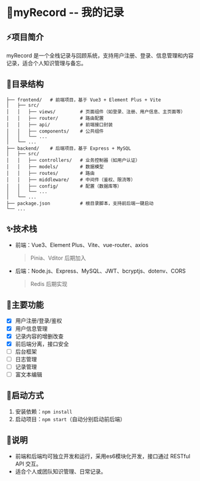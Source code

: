 # 📝myRecord -- 我的记录

## ⚡项目简介

myRecord 是一个全栈记录与回顾系统，支持用户注册、登录、信息管理和内容记录，适合个人知识管理与备忘。

## 🧩目录结构

```
├── frontend/   # 前端项目，基于 Vue3 + Element Plus + Vite
│   ├── src/
│   │   ├── views/         # 页面组件（如登录、注册、用户信息、主页面等）
│   │   ├── router/        # 路由配置
│   │   ├── api/           # 前端接口封装
│   │   ├── components/    # 公共组件
│   │   └── ...
│   └── ...
├── backend/    # 后端项目，基于 Express + MySQL
│   ├── src/
│   │   ├── controllers/   # 业务控制器（如用户认证）
│   │   ├── models/        # 数据模型
│   │   ├── routes/        # 路由
│   │   ├── middleware/    # 中间件（鉴权、限流等）
│   │   ├── config/        # 配置（数据库等）
│   │   └── ...
│   └── ...
├── package.json           # 根目录脚本，支持前后端一键启动
└── ...
```

## ✨技术栈

- 前端：Vue3、Element Plus、Vite、vue-router、axios

  > Pinia、Vditor 后期加入
  >
- 后端：Node.js、Express、MySQL、JWT、bcryptjs、dotenv、CORS

  > Redis 后期实现
  >

## 🎉主要功能

- [X]  用户注册/登录/鉴权
- [X]  用户信息管理
- [X]  记录内容的增删改查
- [X]  前后端分离，接口安全
- [ ]  后台框架
- [ ]  日志管理
- [ ]  记录管理
- [ ]  富文本编辑

## 🚀启动方式

1. 安装依赖：`npm install`
2. 启动项目：`npm start`（自动分别启动前后端）

## 📢说明

- 前端和后端均可独立开发和运行，采用es6模块化开发，接口通过 RESTful API 交互。
- 适合个人或团队知识管理、日常记录。

